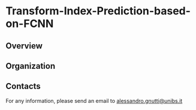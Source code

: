 # Transform-Index-Prediction-based-on-FCNN

## Overview

## Organization

## Contacts

For any information, please send an email to alessandro.gnutti@unibs.it
